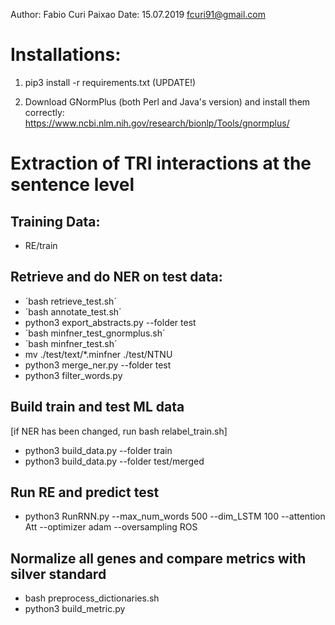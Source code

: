 Author: Fabio Curi Paixao
Date: 15.07.2019
fcuri91@gmail.com

# Installations:

1. pip3 install -r requirements.txt (UPDATE!)

2. Download GNormPlus (both Perl and Java's version) and install them correctly: https://www.ncbi.nlm.nih.gov/research/bionlp/Tools/gnormplus/

# Extraction of TRI interactions at the sentence level

## Training Data: 

   * RE/train

## Retrieve and do NER on test data:

   * ´bash retrieve_test.sh´
   * ´bash annotate_test.sh´
   * python3 export_abstracts.py --folder test
   * ´bash minfner_test_gnormplus.sh´
   * ´bash minfner_test.sh´
   * mv ./test/text/*.minfner ./test/NTNU
   * python3 merge_ner.py --folder test
   * python3 filter_words.py

## Build train and test ML data

   [if NER has been changed, run bash relabel_train.sh]

   * python3 build_data.py --folder train
   * python3 build_data.py --folder test/merged

## Run RE and predict test

   * python3 RunRNN.py --max_num_words 500 --dim_LSTM 100 --attention Att --optimizer adam --oversampling ROS

## Normalize all genes and compare metrics with silver standard

   * bash preprocess_dictionaries.sh
   * python3 build_metric.py
